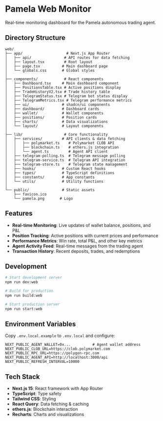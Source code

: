 # Pamela Web Monitor

Real-time monitoring dashboard for the Pamela autonomous trading agent.

## Directory Structure

```
web/
├── app/                    # Next.js App Router
│   ├── api/               # API routes for data fetching
│   ├── layout.tsx         # Root layout
│   ├── page.tsx          # Main dashboard page
│   └── globals.css       # Global styles
│
├── components/            # React components
│   ├── Dashboard.tsx     # Main dashboard component
│   ├── PositionsTable.tsx # Active positions display
│   ├── TradeHistoryV2.tsx # Trade history table
│   ├── TelegramStatus.tsx # Telegram bot status display
│   ├── TelegramMetrics.tsx # Telegram performance metrics
│   ├── ui/               # shadcn/ui components
│   ├── dashboard/        # Dashboard cards
│   ├── wallet/           # Wallet components
│   ├── positions/        # Position cards
│   ├── charts/           # Data visualizations
│   └── layout/           # Layout components
│
├── lib/                   # Core functionality
│   ├── services/         # API clients & data fetching
│   │   ├── polymarket.ts    # Polymarket CLOB API
│   │   ├── blockchain.ts    # ethers.js integration
│   │   └── agent.ts         # Agent API client
│   ├── telegram-polling.ts  # Telegram message polling
│   ├── telegram-service.ts  # Telegram API integration
│   ├── telegram-store.ts    # Telegram state management
│   ├── hooks/            # Custom React hooks
│   ├── types/            # TypeScript definitions
│   ├── constants/        # App constants
│   └── utils/            # Utility functions
│
└── public/               # Static assets
    ├── favicon.ico
    └── pamela.png       # Logo
```

## Features

- **Real-time Monitoring**: Live updates of wallet balance, positions, and P&L
- **Position Tracking**: Active positions with current prices and performance
- **Performance Metrics**: Win rate, total P&L, and other key metrics
- **Agent Activity Feed**: Real-time messages from the trading agent
- **Transaction History**: Recent deposits, trades, and redemptions

## Development

```bash
# Start development server
npm run dev:web

# Build for production
npm run build:web

# Start production server
npm run start:web
```

## Environment Variables

Copy `.env.local.example` to `.env.local` and configure:

```env
NEXT_PUBLIC_AGENT_WALLET=0x...          # Agent wallet address
NEXT_PUBLIC_CLOB_URL=https://clob.polymarket.com
NEXT_PUBLIC_RPC_URL=https://polygon-rpc.com
NEXT_PUBLIC_AGENT_API=http://localhost:3000/api
NEXT_PUBLIC_REFRESH_INTERVAL=10000
```

## Tech Stack

- **Next.js 15**: React framework with App Router
- **TypeScript**: Type safety
- **Tailwind CSS**: Styling
- **React Query**: Data fetching & caching
- **ethers.js**: Blockchain interaction
- **Recharts**: Charts and visualizations